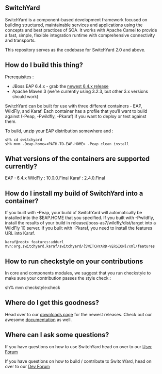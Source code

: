 ## SwitchYard

SwitchYard is a component-based development framework focused on building structured, maintainable services and applications using the concepts and best practices of SOA. It works with Apache Camel to provide a fast, simple, flexible integration runtime with comprehensive connectivity and transports.

This repository serves as the codebase for SwitchYard 2.0 and above.   

## How do I build this thing?

Prerequisites : 

- JBoss EAP 6.4.x - grab the [newest 6.4.x release](http://www.jboss.org/products/eap/overview/)
- Apache Maven 3 (we’re currently using 3.2.3, but other 3.x versions should work)

SwitchYard can be built for use with three different containers - EAP, WildFly, and Karaf.   Each container has a profile that you’ll want to build against (-Peap, -Pwildfly, -Pkaraf) if you want to deploy or test against them.

To build, unzip your EAP distribution somewhere and :

```
sh% cd switchyard
sh% mvn -Deap.home=<PATH-TO-EAP-HOME> -Peap clean install
```

## What versions of the containers are supported currently?

EAP : 6.4.x
WildFly : 10.0.0.Final
Karaf : 2.4.0.Final

## How do I install my build of SwitchYard into a container?

If you built with -Peap, your build of SwitchYard will automatically be installed into the $EAP.HOME that you specified.
If you built with -Pwildfly, install the results of your build in release/jboss-as7/wildfly/dist/target into a WildFly 10 server.
If you built with -Pkaraf, you need to install the features URL into Karaf.  

```
karaf@root> features:addurl mvn:org.switchyard.karaf/switchyard/{SWITCHYARD-VERSION}/xml/features
```

## How to run checkstyle on your contributions 

In core and components modules, we suggest that you run checkstyle to make sure your contribution passes the style check :

sh% mvn checkstyle:check


## Where do I get this goodness?

Head over to our [downloads page](http://switchyard.jboss.org/downloads) for the newest releases.  Check out our awesome [documentation](https://docs.jboss.org/author/display/SWITCHYARDDOC/Home) as well.

## Where can I ask some questions?

If you have questions on how to use SwitchYard head on over to our [User Forum](https://developer.jboss.org/en/switchyard?view=discussions)

If you have questions on how to build / contribute to SwitchYard, head on over to our [Dev Forum](https://developer.jboss.org/en/switchyard/dev)
